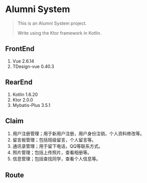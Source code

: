 # Alumni System

> This is an Alumni System project.
>
> Write using the Ktor framework in Kotlin.

## FrontEnd

1. Vue 2.6.14
2. TDesign-vue 0.40.3

## RearEnd

1. Kotlin 1.6.20
2. Ktor 2.0.0
3. Mybatis-Plus 3.5.1

## Claim

1. 用户注册管理；用于新用户注册，用户身份注销，个人资料修改等。
2. 留言板管理；包括班级留言，个人留言等。
3. 通讯录管理；用于留下电话，QQ等联系方式。
4. 照片管理；包括上传照片，查看相册等。
5. 信息管理；包括查找同学，查看个人信息等。

## Route
